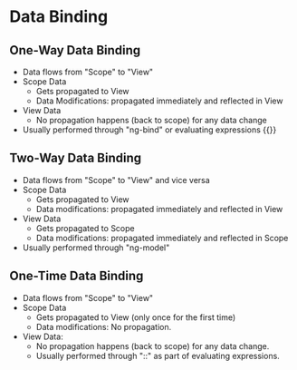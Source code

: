 # Data Binding

## One-Way Data Binding
* Data flows from "Scope" to "View"
* Scope Data
  * Gets propagated to View
  * Data Modifications: propagated immediately and reflected in View
* View Data
  * No propagation happens (back to scope) for any data change
* Usually performed through "ng-bind" or evaluating expressions {{}}

## Two-Way Data Binding
* Data flows from "Scope" to "View" and vice versa
* Scope Data
  * Gets propagated to View
  * Data modifications: propagated immediately and reflected in View
* View Data
  * Gets propagated to Scope
  * Data modifications: propagated immediately and reflected in Scope
* Usually performed through "ng-model"

## One-Time Data Binding
* Data flows from "Scope" to "View"
* Scope Data
  * Gets propagated to View (only once for the first time)
  * Data modifications: No propagation.
* View Data:
  * No propagation happens (back to scope) for any data change.
  * Usually performed through "::" as part of evaluating expressions.
